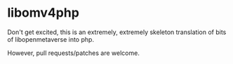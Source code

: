 libomv4php
==========

Don't get excited, this is an extremely, extremely skeleton translation of bits of libopenmetaverse into php.

However, pull requests/patches are welcome.

